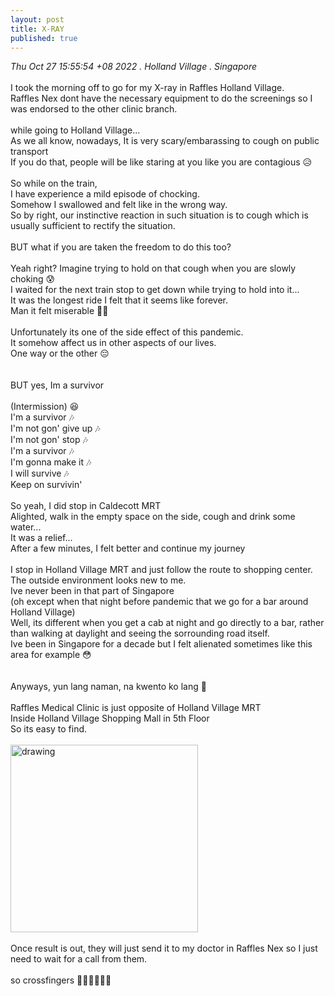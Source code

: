 ```yaml
---
layout: post
title: X-RAY
published: true
---
```

_Thu Oct 27 15:55:54 +08 2022 . Holland Village . Singapore_
<br>
<br>
I took the morning off to go for my X-ray in Raffles Holland Village.
<br>
Raffles Nex dont have the necessary equipment to do the screenings so I was endorsed to the other clinic branch.
<br>
<br>
while going to Holland Village... 
<br>
As we all know, nowadays, It is very scary/embarassing to cough on public transport
<br>
If you do that, people will be like staring at you like you are contagious 😥
<br>
<br>
So while on the train, 
<br>
I have experience a mild episode of chocking.
<br>
Somehow I swallowed and felt like in the wrong way.
<br>
So by right, our instinctive reaction in such situation is to cough which is usually sufficient to rectify the situation.
<br>
<br>
BUT what if you are taken the freedom to do this too?
<br>
<br>
Yeah right? Imagine trying to hold on that cough when you are slowly choking 😰
<br>
I waited for the next train stop to get down while trying to hold into it...
<br>
It was the longest ride I felt that it seems like forever.
<br>
Man it felt miserable 😮‍💨
<br>
<br>
Unfortunately its one of the side effect of this pandemic.
<br>
It somehow affect us in other aspects of our lives.
<br>
One way or the other  😔
<br>
<br>
<br>
BUT yes, Im a survivor 
<br>
<br>
(Intermission) 😆
<br>
I'm a survivor 🎶
<br>
I'm not gon' give up 🎶
<br>
I'm not gon' stop 🎶
<br>
I'm a survivor 🎶
<br>
I'm gonna make it 🎶
<br>
I will survive 🎶
<br>
Keep on survivin'
<br>
<br>
So yeah, I did stop in Caldecott MRT
<br>
Alighted, walk in the empty space on the side, cough and drink some water...
<br>
It was a relief...
<br>
After a few minutes, I felt better and continue my journey
<br>
<br>
I stop in Holland Village MRT and just follow the route to shopping center.
<br>
The outside environment looks new to me.
<br>
Ive never been in that part of Singapore 
<br>
(oh except when that night before pandemic that we go for a bar around Holland Village)
<br>
Well, its different when you get a cab at night and go directly to a bar, rather than walking at daylight and seeing the sorrounding road itself.
<br>
Ive been in Singapore for a decade but I felt alienated sometimes like this area for example 😳
<br>
<br>
<br>
Anyways, yun lang naman, na kwento ko lang 🤭
<br>
<br>
Raffles Medical Clinic is just opposite of Holland Village MRT
<br> 
Inside Holland Village Shopping Mall in 5th Floor
<br>
So its easy to find.
<br>
<br>
<img src="https://drive.google.com/uc?export=view&id=1xWx8h00icJzPWrUMhDSvOqqfSXIoD-4v" alt="drawing" width="300"/> 
<br>
<br>
Once result is out, they will just send it to my doctor in Raffles Nex so I just need to wait for a call from them.
<br>
<br>
so crossfingers 🤞🏼🤞🏼🤞🏼
